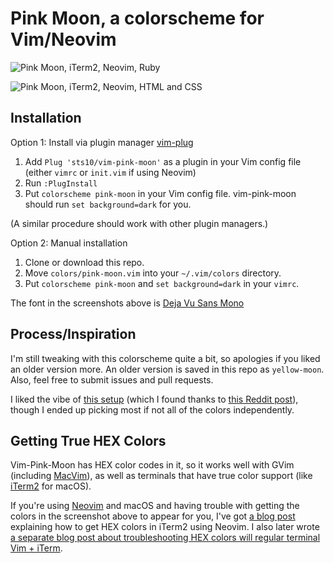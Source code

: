 # Pink Moon, a colorscheme for Vim/Neovim

![Pink Moon, iTerm2, Neovim, Ruby](img/pink-moon-ruby.png)

![Pink Moon, iTerm2, Neovim, HTML and CSS](img/pink-moon-frontend.png)

## Installation

Option 1: Install via plugin manager [vim-plug](https://github.com/junegunn/vim-plug) 

1. Add `Plug 'sts10/vim-pink-moon'` as a plugin in your Vim config file (either `vimrc` or `init.vim` if using Neovim)
2. Run `:PlugInstall`
3. Put `colorscheme pink-moon` in your Vim config file. vim-pink-moon should run `set background=dark` for you.

(A similar procedure should work with other plugin managers.)

Option 2: Manual installation

1. Clone or download this repo.
2. Move `colors/pink-moon.vim` into your `~/.vim/colors` directory. 
3. Put `colorscheme pink-moon` and `set background=dark` in your `vimrc`. 

The font in the screenshots above is [Deja Vu Sans Mono](http://dejavu-fonts.org/wiki/Download)

## Process/Inspiration

I'm still tweaking with this colorscheme quite a bit, so apologies if you liked an older version more. An older version is saved in this repo as `yellow-moon`. Also, feel free to submit issues and pull requests.

I liked the vibe of [this setup](https://imgur.com/a/5DSV6) (which I found thanks to [this Reddit post](https://www.reddit.com/r/unixporn/comments/7638b7/budgie_i_really_really_like_your_name/?st=j9ro3ovb&sh=e3181cb6)), though I ended up picking most if not all of the colors independently.

## Getting True HEX Colors

Vim-Pink-Moon has HEX color codes in it, so it works well with GVim (including [MacVim](https://github.com/macvim-dev/macvim/releases/)), as well as terminals that have true color support (like [iTerm2](https://iterm2.com/) for macOS). 

If you're using [Neovim](https://github.com/neovim/neovim) and macOS and having trouble with getting the colors in the screenshot above to appear for you, I've got [a blog post](https://sts10.github.io/2015/10/24/true-hex-colors-with-neovim-and-iterm2.html) explaining how to get HEX colors in iTerm2 using Neovim. I also later wrote [a separate blog post about troubleshooting HEX colors will regular terminal Vim + iTerm](https://sts10.github.io/2016/06/14/true-hex-colors-in-vim-with-iterm2.html).
